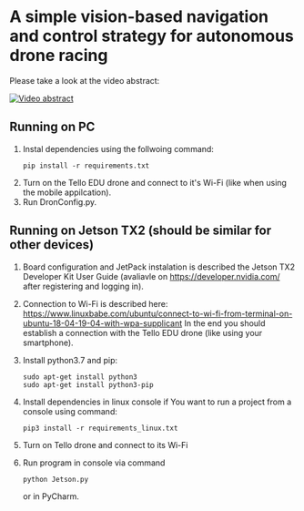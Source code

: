 # A simple vision-based navigation and control strategy for autonomous drone racing


Please take a look at the video abstract: 

[![Video abstract](https://img.youtube.com/vi/3o-n0vZu0ps/0.jpg)](https://youtu.be/3o-n0vZu0ps "A simple vision-based navigation and control strategy for autonomous drone racing")


## Running on PC
1. Instal dependencies using the follwoing command: 
    ```
    pip install -r requirements.txt
    ```
2. Turn on the Tello EDU drone and connect to it's Wi-Fi (like when using the mobile appilcation). 
3. Run DronConfig.py.

## Running on Jetson TX2 (should be similar for other devices)

1. Board configuration and JetPack instalation is described the Jetson TX2 Developer Kit User Guide (avaliavle on https://developer.nvidia.com/ after registering and logging in).
2. Connection to Wi-Fi is described here: https://www.linuxbabe.com/ubuntu/connect-to-wi-fi-from-terminal-on-ubuntu-18-04-19-04-with-wpa-supplicant
   In the end you should establish a connection with the Tello EDU drone (like using your smartphone).
   
4. Install python3.7 and pip:
   ```
   sudo apt-get install python3
   sudo apt-get install python3-pip
   ```
6. Install dependencies in linux console if You want to run a project from a console using command: 
    ```
    pip3 install -r requirements_linux.txt
    ``` 
4. Turn on Tello drone and connect to its Wi-Fi 
5. Run program in console via command 
    ```
    python Jetson.py 
    ```
    or in PyCharm.
